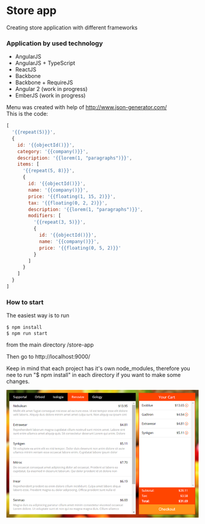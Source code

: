 # Store app

Creating store application with different frameworks

### Application by used technology
* AngularJS
* AngularJS + TypeScript
* ReactJS
* Backbone
* Backbone + RequireJS
* Angular 2 (work in progress)
* EmberJS (work in progress)


Menu was created with help of http://www.json-generator.com/<br>
This is the code:
```javascript
[
  '{{repeat(5)}}',
  {
    id: '{{objectId()}}',
    category: '{{company()}}',
    description: '{{lorem(1, "paragraphs")}}',
    items: [
      '{{repeat(5, 8)}}',
      {
		id: '{{objectId()}}',
        name: '{{company()}}',
        price: '{{floating(1, 15, 2)}}',
        tax: '{{floating(0, 2, 2)}}',
        description: '{{lorem(1, "paragraphs")}}',
        modifiers: [
          '{{repeat(3, 5)}}',
          {
            id: '{{objectId()}}',
			name: '{{company()}}',
			price: '{{floating(0, 5, 2)}}'
          }
        ]
      }
    ]
  }
]
```

### How to start
The easiest way is to run
```
$ npm install
$ npm run start
```
from the main directory /store-app

Then go to http://localhost:9000/

Keep in mind that each project has it's own node_modules, therefore you nee to run "$ npm install" in each directory if you want to make some changes.

![alt tag](https://github.com/artemdemo/store-app/blob/master/_img/store-app.png)